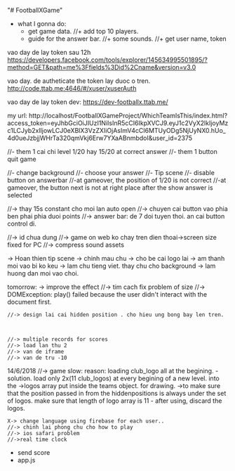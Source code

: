 "# FootballXGame" 

- what I gonna do:
	+ get game data.
	//+ add top 10 players.
	+ guide for the answer bar.
	//+ some sounds.
	//+ get user name, token





vao day de lay token sau 12h
https://developers.facebook.com/tools/explorer/145634995501895/?method=GET&path=me%3Ffields%3Did%2Cname&version=v3.0

vao day. de autheticate the token lay duoc o tren.
http://code.ttab.me:4646/#/xuser/xuserAuth


vao day de lay token dev:
https://dev-footballx.ttab.me/


my url:
	http://localhost/FootballXGameProject/WhichTeamIsThis/index.html?access_token=eyJhbGciOiJIUzI1NiIsInR5cCI6IkpXVCJ9.eyJ1c2VyX2lkIjoyMzc1LCJyb2xlIjowLCJ0eXBlX3VzZXIiOjAsImV4cCI6MTUyODg5NjUyNX0.hUo_4d0ueJzbjjWHrTa320qmVkj6Erw7YXaABnmbdoI&user_id=2375



//- them 1 cai chi level 1/20 hay 15/20 at correct answer
//- them 1 button quit game


//- change background
//- choose your answer
//- Tip scene
//- disable button on answerbar
//-at gameover, the position of 1/20 is not correct
//-at gameover, the button next is not at right place after the show answer is selected


//-> thay 15s constant cho moi lan auto open
//-> chuyen cai button vao phia ben phai phia duoi points
//-> answer bar: de 7 doi tuyen thoi. an cai button control di.

//-> id chua dung
//-> game on web ko chay tren dien thoai->screen size fixed for PC
//-> compress sound assets

-> Hoan thien tip scene
-> chinh mau chu
-> cho be cai logo lai
-> am thanh moi vao bi ko keu
-> lam chu tieng viet. thay chu cho background
-> lam huong dan moi vao choi.



tomorrow:
	-> improve the effect
	//-> tim cach fix problem of size
	//-> DOMException: play() failed because the user didn't interact with the document first.

	//-> design lai cai hidden position . cho hieu ung bong bay len tren.



	//-> multiple records for scores
	//-> load lan thu 2
	//-> van de iframe 
	//-> van de tru -10

	

14/6/2018
	//-> game slow: reason: loading club_logo all at the begining.
		-solution. load only 2x(11 club_logos) at every begining of a new level. into the
			->logos array put inside the teams object. for drawing.
			->to make sure that the position passed in from the hiddenpositions
			  is always under the set of logos. make sure that length of logo array is 11
		- after using, discard the logos.

	X-> change language using firebase for each user..
	//-> chinh lai phong chu cho how to play
	//-> ios safari problem
	//->real time clock


- send score 
- app.js 